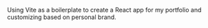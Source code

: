Using Vite as a boilerplate to create a React app for my portfolio and customizing based on personal brand.
